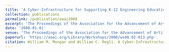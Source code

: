 ```yaml
---
title: 'A Cyber-Infrastructure for Supporting K-12 Engineering Education through Robotics'
collection: publications
permalink: /publication/aaai2008
excerpt: 'The Proceedings of the Association for the Advancement of Artificial Intelligence (AAAI) Education Track 2008.'
date: '2008-01-01'
venue: 'The Proceedings of the Association for the Advancement of Artificial Intelligence (AAAI) Education Track 2008.'
paperurl: 'https://aaai.org/Library/Workshops/2008/ws08-02-013.php'
citation: William M. Mongan and William C. Regli. A Cyber-Infrastructure for Supporting K-12 Engineering Education through Robotics  The Proceedings of the Association for the Advancement of Artificial Intelligence (AAAI) Education Track 2008.
---
```



